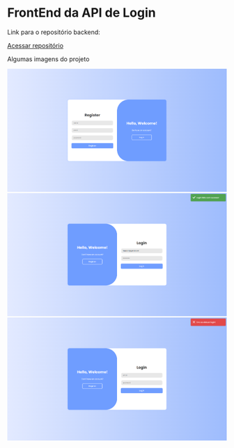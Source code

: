 # FrontEnd da API de Login
Link para o repositório backend:

[Acessar repositório](https://github.com/LucasDias2002/login-auth-api)


Algumas imagens do projeto

![Register](docs/register.png)
![Login-Sucess](docs/login-sucess.png)
![LoginErro](docs/login-erro.png)

